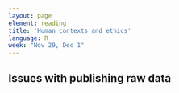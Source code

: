 ```yaml
---
layout: page
element: reading
title: 'Human contexts and ethics'
language: R
week: "Nov 29, Dec 1"
---
```


## Issues with publishing raw data
